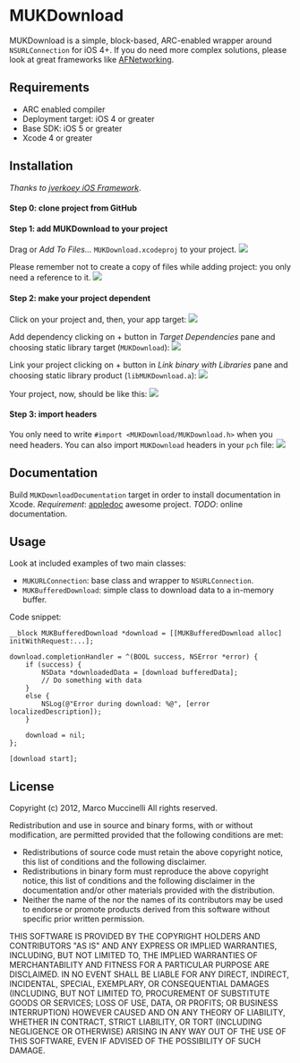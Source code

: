 MUKDownload
===========
MUKDownload is a simple, block-based, ARC-enabled wrapper around `NSURLConnection` for iOS 4+.
If you do need more complex solutions, please look at great frameworks like [AFNetworking].

Requirements
------------
* ARC enabled compiler
* Deployment target: iOS 4 or greater
* Base SDK: iOS 5 or greater
* Xcode 4 or greater

Installation
------------
*Thanks to [jverkoey iOS Framework]*.

#### Step 0: clone project from GitHub

#### Step 1: add MUKDownload to your project
Drag or *Add To Files...* `MUKDownload.xcodeproj` to your project.
<img src="http://i.imgur.com/iR0IM.png" />

Please remember not to create a copy of files while adding project: you only need a reference to it.
<img src="http://i.imgur.com/xJUfM.png" />

#### Step 2: make your project dependent
Click on your project and, then, your app target:
<img src="http://i.imgur.com/LiUR9.png" />

Add dependency clicking on + button in *Target Dependencies* pane and choosing static library target (`MUKDownload`):
<img src="http://i.imgur.com/fiPyX.png" />

Link your project clicking on + button in *Link binary with Libraries* pane and choosing static library product (`libMUKDownload.a`):
<img src="http://i.imgur.com/uyNVM.png" />

Your project, now, should be like this:
<img src="http://i.imgur.com/ayOVu.png" />

#### Step 3: import headers
You only need to write `#import <MUKDownload/MUKDownload.h>` when you need headers.
You can also import `MUKDownload` headers in your `pch` file:
<img src="http://i.imgur.com/XcW35.png" />

Documentation
-------------
Build `MUKDownloadDocumentation` target in order to install documentation in Xcode.
*Requirement*: [appledoc] awesome project.
*TODO*: online documentation.

Usage
-----
Look at included examples of two main classes:
* `MUKURLConnection`: base class and wrapper to `NSURLConnection`.
* `MUKBufferedDownload`: simple class to download data to a in-memory buffer.

Code snippet:

    __block MUKBufferedDownload *download = [[MUKBufferedDownload alloc] initWithRequest:...];

    download.completionHandler = ^(BOOL success, NSError *error) {
        if (success) {
            NSData *downloadedData = [download bufferedData];
            // Do something with data
        }
        else {
            NSLog(@"Error during download: %@", [error localizedDescription]);
        }
        
        download = nil;
    };
    
    [download start];

License
-------
Copyright (c) 2012, Marco Muccinelli
All rights reserved.

Redistribution and use in source and binary forms, with or without
modification, are permitted provided that the following conditions are met:

* Redistributions of source code must retain the above copyright
notice, this list of conditions and the following disclaimer.
* Redistributions in binary form must reproduce the above copyright
notice, this list of conditions and the following disclaimer in the
documentation and/or other materials provided with the distribution.
* Neither the name of the <organization> nor the
names of its contributors may be used to endorse or promote products
derived from this software without specific prior written permission.

THIS SOFTWARE IS PROVIDED BY THE COPYRIGHT HOLDERS AND CONTRIBUTORS "AS IS" AND
ANY EXPRESS OR IMPLIED WARRANTIES, INCLUDING, BUT NOT LIMITED TO, THE IMPLIED
WARRANTIES OF MERCHANTABILITY AND FITNESS FOR A PARTICULAR PURPOSE ARE
DISCLAIMED. IN NO EVENT SHALL <COPYRIGHT HOLDER> BE LIABLE FOR ANY
DIRECT, INDIRECT, INCIDENTAL, SPECIAL, EXEMPLARY, OR CONSEQUENTIAL DAMAGES
(INCLUDING, BUT NOT LIMITED TO, PROCUREMENT OF SUBSTITUTE GOODS OR SERVICES;
 LOSS OF USE, DATA, OR PROFITS; OR BUSINESS INTERRUPTION) HOWEVER CAUSED AND
ON ANY THEORY OF LIABILITY, WHETHER IN CONTRACT, STRICT LIABILITY, OR TORT
(INCLUDING NEGLIGENCE OR OTHERWISE) ARISING IN ANY WAY OUT OF THE USE OF THIS
SOFTWARE, EVEN IF ADVISED OF THE POSSIBILITY OF SUCH DAMAGE.



[AFNetworking]: https://github.com/AFNetworking/AFNetworking
[jverkoey iOS Framework]: https://github.com/jverkoey/iOS-Framework
[appledoc]: https://github.com/tomaz/appledoc
    